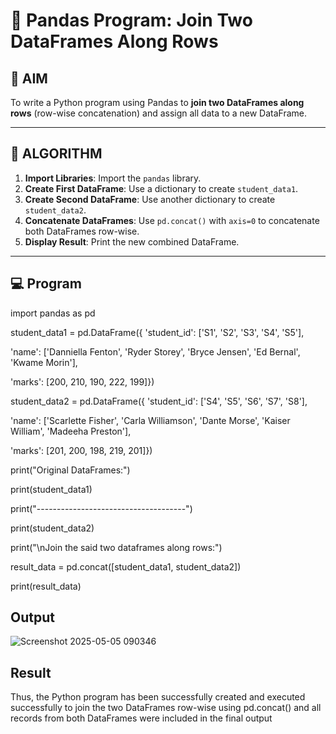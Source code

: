 # 🧪 Pandas Program: Join Two DataFrames Along Rows

## 🎯 AIM

To write a Python program using Pandas to **join two DataFrames along rows** (row-wise concatenation) and assign all data to a new DataFrame.

---

## 🧠 ALGORITHM

1. **Import Libraries**: Import the `pandas` library.
2. **Create First DataFrame**: Use a dictionary to create `student_data1`.
3. **Create Second DataFrame**: Use another dictionary to create `student_data2`.
4. **Concatenate DataFrames**: Use `pd.concat()` with `axis=0` to concatenate both DataFrames row-wise.
5. **Display Result**: Print the new combined DataFrame.

---

## 💻 Program
import pandas as pd 

student_data1 = pd.DataFrame({ 
'student_id': ['S1', 'S2', 'S3', 'S4', 'S5'], 

'name': ['Danniella Fenton', 'Ryder Storey', 'Bryce Jensen', 'Ed Bernal', 'Kwame Morin'],  

'marks': [200, 210, 190, 222, 199]}) 

student_data2 = pd.DataFrame({ 
'student_id': ['S4', 'S5', 'S6', 'S7', 'S8'], 

'name': ['Scarlette Fisher', 'Carla Williamson', 'Dante Morse', 'Kaiser William', 'Madeeha Preston'], 

'marks': [201, 200, 198, 219, 201]}) 

print("Original DataFrames:") 

print(student_data1)

print("-------------------------------------") 

print(student_data2) 

print("\nJoin the said two dataframes along rows:") 

result_data = pd.concat([student_data1, student_data2]) 

print(result_data)

## Output
![Screenshot 2025-05-05 090346](https://github.com/user-attachments/assets/b2f27b03-2676-4434-8b8e-8a34c734dc5c)

## Result
  Thus, the Python program has been successfully created and executed successfully to join the 
two DataFrames row-wise using pd.concat() and all records from both DataFrames were 
included in the final output 
